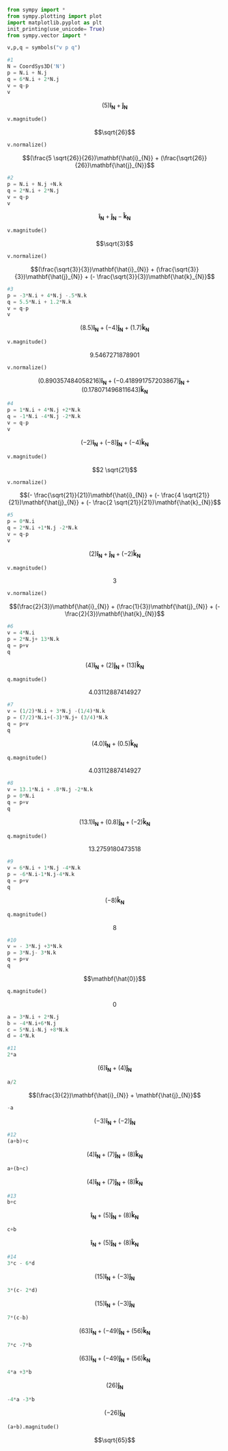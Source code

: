 ```python
from sympy import *
from sympy.plotting import plot
import matplotlib.pyplot as plt
init_printing(use_unicode= True)
from sympy.vector import *

v,p,q = symbols("v p q")
```


```python
#1
N = CoordSys3D('N')
p = N.i + N.j
q = 6*N.i + 2*N.j
v = q-p
v
```




$$(5)\mathbf{\hat{i}_{N}} + \mathbf{\hat{j}_{N}}$$




```python
v.magnitude()
```




$$\sqrt{26}$$




```python
v.normalize()
```




$$(\frac{5 \sqrt{26}}{26})\mathbf{\hat{i}_{N}} + (\frac{\sqrt{26}}{26})\mathbf{\hat{j}_{N}}$$




```python
#2
p = N.i + N.j +N.k
q = 2*N.i + 2*N.j
v = q-p
v
```




$$\mathbf{\hat{i}_{N}} + \mathbf{\hat{j}_{N}} - \mathbf{\hat{k}_{N}}$$




```python
v.magnitude()
```




$$\sqrt{3}$$




```python
v.normalize()
```




$$(\frac{\sqrt{3}}{3})\mathbf{\hat{i}_{N}} + (\frac{\sqrt{3}}{3})\mathbf{\hat{j}_{N}} + (- \frac{\sqrt{3}}{3})\mathbf{\hat{k}_{N}}$$




```python
#3
p = -3*N.i + 4*N.j -.5*N.k
q = 5.5*N.i + 1.2*N.k
v = q-p
v
```




$$(8.5)\mathbf{\hat{i}_{N}} + (-4)\mathbf{\hat{j}_{N}} + (1.7)\mathbf{\hat{k}_{N}}$$




```python
v.magnitude()
```




$$9.5467271878901$$




```python
v.normalize()
```




$$(0.890357484058216)\mathbf{\hat{i}_{N}} + (-0.418991757203867)\mathbf{\hat{j}_{N}} + (0.178071496811643)\mathbf{\hat{k}_{N}}$$




```python
#4
p = 1*N.i + 4*N.j +2*N.k
q = -1*N.i -4*N.j -2*N.k
v = q-p
v
```




$$(-2)\mathbf{\hat{i}_{N}} + (-8)\mathbf{\hat{j}_{N}} + (-4)\mathbf{\hat{k}_{N}}$$




```python
v.magnitude()
```




$$2 \sqrt{21}$$




```python
v.normalize()
```




$$(- \frac{\sqrt{21}}{21})\mathbf{\hat{i}_{N}} + (- \frac{4 \sqrt{21}}{21})\mathbf{\hat{j}_{N}} + (- \frac{2 \sqrt{21}}{21})\mathbf{\hat{k}_{N}}$$




```python
#5
p = 0*N.i
q = 2*N.i +1*N.j -2*N.k
v = q-p
v
```




$$(2)\mathbf{\hat{i}_{N}} + \mathbf{\hat{j}_{N}} + (-2)\mathbf{\hat{k}_{N}}$$




```python
v.magnitude()
```




$$3$$




```python
v.normalize()
```




$$(\frac{2}{3})\mathbf{\hat{i}_{N}} + (\frac{1}{3})\mathbf{\hat{j}_{N}} + (- \frac{2}{3})\mathbf{\hat{k}_{N}}$$




```python
#6
v = 4*N.i
p = 2*N.j+ 13*N.k
q = p+v
q
```




$$(4)\mathbf{\hat{i}_{N}} + (2)\mathbf{\hat{j}_{N}} + (13)\mathbf{\hat{k}_{N}}$$




```python
q.magnitude()
```




$$4.03112887414927$$




```python
#7
v = (1/2)*N.i + 3*N.j -(1/4)*N.k
p = (7/2)*N.i+(-3)*N.j+ (3/4)*N.k
q = p+v
q
```




$$(4.0)\mathbf{\hat{i}_{N}} + (0.5)\mathbf{\hat{k}_{N}}$$




```python
q.magnitude()
```




$$4.03112887414927$$




```python
#8
v = 13.1*N.i + .8*N.j -2*N.k
p = 0*N.i
q = p+v
q
```




$$(13.1)\mathbf{\hat{i}_{N}} + (0.8)\mathbf{\hat{j}_{N}} + (-2)\mathbf{\hat{k}_{N}}$$




```python
q.magnitude()
```




$$13.2759180473518$$




```python
#9
v = 6*N.i + 1*N.j -4*N.k
p = -6*N.i-1*N.j-4*N.k
q = p+v
q
```




$$(-8)\mathbf{\hat{k}_{N}}$$




```python
q.magnitude()
```




$$8$$




```python
#10
v = - 3*N.j +3*N.k
p = 3*N.j- 3*N.k
q = p+v
q
```




$$\mathbf{\hat{0}}$$




```python
q.magnitude()
```




$$0$$




```python
a = 3*N.i + 2*N.j
b = -4*N.i+6*N.j
c = 5*N.i-N.j +8*N.k
d = 4*N.k
```


```python
#11
2*a
```




$$(6)\mathbf{\hat{i}_{N}} + (4)\mathbf{\hat{j}_{N}}$$




```python
a/2
```




$$(\frac{3}{2})\mathbf{\hat{i}_{N}} + \mathbf{\hat{j}_{N}}$$




```python
-a
```




$$(-3)\mathbf{\hat{i}_{N}} + (-2)\mathbf{\hat{j}_{N}}$$




```python
#12
(a+b)+c
```




$$(4)\mathbf{\hat{i}_{N}} + (7)\mathbf{\hat{j}_{N}} + (8)\mathbf{\hat{k}_{N}}$$




```python
a+(b+c)
```




$$(4)\mathbf{\hat{i}_{N}} + (7)\mathbf{\hat{j}_{N}} + (8)\mathbf{\hat{k}_{N}}$$




```python
#13
b+c
```




$$\mathbf{\hat{i}_{N}} + (5)\mathbf{\hat{j}_{N}} + (8)\mathbf{\hat{k}_{N}}$$




```python
c+b
```




$$\mathbf{\hat{i}_{N}} + (5)\mathbf{\hat{j}_{N}} + (8)\mathbf{\hat{k}_{N}}$$




```python
#14
3*c - 6*d
```




$$(15)\mathbf{\hat{i}_{N}} + (-3)\mathbf{\hat{j}_{N}}$$




```python
3*(c- 2*d)
```




$$(15)\mathbf{\hat{i}_{N}} + (-3)\mathbf{\hat{j}_{N}}$$




```python
7*(c-b)
```




$$(63)\mathbf{\hat{i}_{N}} + (-49)\mathbf{\hat{j}_{N}} + (56)\mathbf{\hat{k}_{N}}$$




```python
7*c -7*b
```




$$(63)\mathbf{\hat{i}_{N}} + (-49)\mathbf{\hat{j}_{N}} + (56)\mathbf{\hat{k}_{N}}$$




```python
4*a +3*b
```




$$(26)\mathbf{\hat{j}_{N}}$$




```python
-4*a -3*b
```




$$(-26)\mathbf{\hat{j}_{N}}$$




```python
(a+b).magnitude()
```




$$\sqrt{65}$$




```python

```
